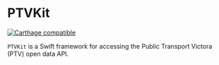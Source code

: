 # PTVKit

[![Carthage compatible](https://img.shields.io/badge/Carthage-compatible-4BC51D.svg?style=flat)](https://github.com/Carthage/Carthage)

`PTVKit` is a Swift framework for accessing the Public Transport Victora (PTV) open data API.
